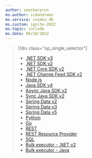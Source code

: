 ```yaml
---
author: seesharprun
ms.author: sidandrews
ms.service: cosmos-db
ms.custom: ignite-2022
ms.topic: include
ms.date: 09/28/2022
---
```


> [!div class="op_single_selector"]
>
> * [.NET SDK v3](../nosql/sdk-dotnet-v3.md)
> * [.NET SDK v2](../nosql/sdk-dotnet-v2.md)
> * [.NET Core SDK v2](../nosql/sdk-dotnet-core-v2.md)
> * [.NET Change Feed SDK v2](../nosql/sdk-dotnet-change-feed-v2.md)
> * [Node.js](../nosql/sdk-nodejs.md)
> * [Java SDK v4](../nosql/sdk-java-v4.md)
> * [Async Java SDK v2](../nosql/sdk-java-async-v2.md)
> * [Sync Java SDK v2](../nosql/sdk-java-v2.md)
> * [Spring Data v2](../nosql/sdk-java-spring-data-v2.md)
> * [Spring Data v3](../nosql/sdk-java-spring-data-v3.md)
> * [Spring Data v5](../nosql/sdk-java-spring-data-v5.md)
> * [Python](../nosql/sdk-python.md)
> * [Go](../nosql/sdk-go.md)
> * [REST](/rest/api/cosmos-db/)
> * [REST Resource Provider](/rest/api/cosmos-db-resource-provider/)
> * [SQL](../nosql/query/getting-started.md)
> * [Bulk executor - .NET  v2](../nosql/sdk-dotnet-bulk-executor-v2.md)
> * [Bulk executor - Java](../nosql/sdk-java-bulk-executor-v2.md)
>
